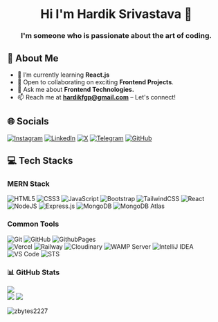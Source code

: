 <div align="center">
  <h1>Hi I'm Hardik Srivastava 🤝</h1>
  <h3>I'm someone who is passionate about the art of coding.</h3>
</div>

## 💫 About Me

- 🌱 I’m currently learning **React.js**
- 🤝 Open to collaborating on exciting **Frontend Projects**.
- 💬 Ask me about **Frontend Technologies.**
- 📫 Reach me at **hardikfgp@gmail.com** – Let's connect!

## 🌐 Socials

[![Instagram](https://img.shields.io/badge/Instagram-%23E4405F.svg?logo=Instagram&logoColor=white)](https://www.instagram.com/hardiksrivastavaaa/) 
[![LinkedIn](https://img.shields.io/badge/LinkedIn-%230077B5.svg?logo=linkedin&logoColor=white)](https://www.linkedin.com/in/hardiksrivastavaa) 
[![X](https://img.shields.io/badge/X-black.svg?logo=X&logoColor=white)](https://twitter.com/@hardikfgp) 
[![Telegram](https://img.shields.io/badge/Telegram-black.svg?logo=Telegram&logoColor=white)](https://t.me/hardiksrivastavaa)
[![GitHub](https://img.shields.io/badge/GitHub-%23121011.svg?logo=github&logoColor=white)](https://github.com/hardiksrivastavaa)

## 💻 Tech Stacks 

### MERN Stack 
![HTML5](https://img.shields.io/badge/HTML5-%23E34F26.svg?style=plastic&logo=html5&logoColor=white) 
![CSS3](https://img.shields.io/badge/CSS3-%231572B6.svg?style=plastic&logo=css3&logoColor=white) 
![JavaScript](https://img.shields.io/badge/Javascript-%23323330.svg?style=plastic&logo=javascript&logoColor=%23F7DF1E) 
![Bootstrap](https://img.shields.io/badge/Bootstrap-%238511FA.svg?style=plastic&logo=bootstrap&logoColor=white) 
![TailwindCSS](https://img.shields.io/badge/TailwindCSS-%2338B2AC.svg?style=plastic&logo=tailwind-css&logoColor=white) 
![React](https://img.shields.io/badge/React-%2361DAFB.svg?style=plastic&logo=react&logoColor=%2320232a)
![NodeJS](https://img.shields.io/badge/Node.js-6DA55F?style=plastic&logo=node.js&logoColor=white) 
![Express.js](https://img.shields.io/badge/Express.js-%23404d59.svg?style=plastic&logo=express&logoColor=%2361DAFB) 
![MongoDB](https://img.shields.io/badge/MongoDB-%2347A248.svg?style=plastic&logo=mongodb&logoColor=white)
![MongoDB Atlas](https://img.shields.io/badge/MongoDB%20Atlas-%2347A248.svg?style=plastic&logo=mongodb&logoColor=white)

### Common Tools
![Git](https://img.shields.io/badge/Git-%23F05033.svg?style=plastic&logo=git&logoColor=white)
![GitHub](https://img.shields.io/badge/Github-%23121011.svg?style=plastic&logo=github&logoColor=white)
![GithubPages](https://img.shields.io/badge/Github%20Pages-121013?style=plastic&logo=github&logoColor=white)  
![Vercel](https://img.shields.io/badge/Vercel-%23000000.svg?style=plastic&logo=vercel&logoColor=white)
![Railway](https://img.shields.io/badge/Railway-%230B0D0E.svg?style=plastic&logo=railway&logoColor=white)
![Cloudinary](https://img.shields.io/badge/cloudinary-%233498DB.svg?style=plastic&logo=cloudinary&logoColor=white)
![WAMP Server](https://img.shields.io/badge/WAMP%20Server-%23DCDCDC.svg?style=plastic&logo=wampserver&logoColor=%23FF8800)
![IntelliJ IDEA](https://img.shields.io/badge/IntelliJ%20IDEA-%23000000.svg?style=plastic&logo=intellij-idea&logoColor=white)
![VS Code](https://img.shields.io/badge/VS%20Code-%23007ACC.svg?style=plastic&logo=visual-studio-code&logoColor=white)
![STS](https://img.shields.io/badge/Spring%20Tool%20Suite-%236DB33F.svg?style=plastic&logo=spring&logoColor=white)

### 📊 GitHub Stats

![](https://github-readme-stats.vercel.app/api/top-langs/?username=hardiksrivastavaa&theme=radical&hide_border=false&include_all_commits=true&count_private=false&layout=compact)<br/>
![](https://github-readme-streak-stats.herokuapp.com/?user=hardiksrivastavaa&theme=radical&hide_border=false)
[![](https://visitcount.itsvg.in/api?id=hardiksrivastavaa&icon=0&color=0)](https://visitcount.itsvg.in)

<p align="left"> <img src="https://komarev.com/ghpvc/?username=hardiksrivastavaa&label=Profile%20views&color=0e75b6&style=flat" alt="zbytes2227" /> </p>



